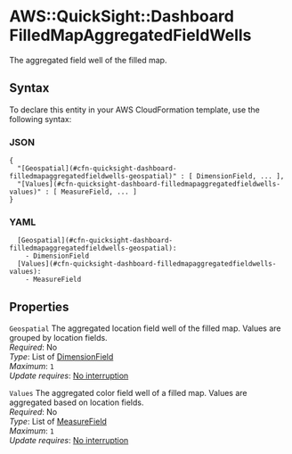 # AWS::QuickSight::Dashboard FilledMapAggregatedFieldWells<a name="aws-properties-quicksight-dashboard-filledmapaggregatedfieldwells"></a>

The aggregated field well of the filled map\.

## Syntax<a name="aws-properties-quicksight-dashboard-filledmapaggregatedfieldwells-syntax"></a>

To declare this entity in your AWS CloudFormation template, use the following syntax:

### JSON<a name="aws-properties-quicksight-dashboard-filledmapaggregatedfieldwells-syntax.json"></a>

```
{
  "[Geospatial](#cfn-quicksight-dashboard-filledmapaggregatedfieldwells-geospatial)" : [ DimensionField, ... ],
  "[Values](#cfn-quicksight-dashboard-filledmapaggregatedfieldwells-values)" : [ MeasureField, ... ]
}
```

### YAML<a name="aws-properties-quicksight-dashboard-filledmapaggregatedfieldwells-syntax.yaml"></a>

```
  [Geospatial](#cfn-quicksight-dashboard-filledmapaggregatedfieldwells-geospatial): 
    - DimensionField
  [Values](#cfn-quicksight-dashboard-filledmapaggregatedfieldwells-values): 
    - MeasureField
```

## Properties<a name="aws-properties-quicksight-dashboard-filledmapaggregatedfieldwells-properties"></a>

`Geospatial`  <a name="cfn-quicksight-dashboard-filledmapaggregatedfieldwells-geospatial"></a>
The aggregated location field well of the filled map\. Values are grouped by location fields\.  
*Required*: No  
*Type*: List of [DimensionField](aws-properties-quicksight-dashboard-dimensionfield.md)  
*Maximum*: `1`  
*Update requires*: [No interruption](https://docs.aws.amazon.com/AWSCloudFormation/latest/UserGuide/using-cfn-updating-stacks-update-behaviors.html#update-no-interrupt)

`Values`  <a name="cfn-quicksight-dashboard-filledmapaggregatedfieldwells-values"></a>
The aggregated color field well of a filled map\. Values are aggregated based on location fields\.  
*Required*: No  
*Type*: List of [MeasureField](aws-properties-quicksight-dashboard-measurefield.md)  
*Maximum*: `1`  
*Update requires*: [No interruption](https://docs.aws.amazon.com/AWSCloudFormation/latest/UserGuide/using-cfn-updating-stacks-update-behaviors.html#update-no-interrupt)